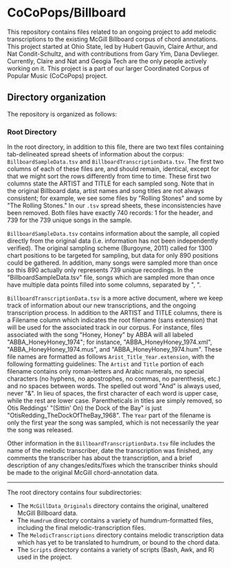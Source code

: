 # CoCoPops/Billboard


This repository contains files related to an ongoing project to add melodic transcriptions to the existing McGill Billboard corpus of chord annotations.
This project started at Ohio State, led by Hubert Gauvin, Claire Arthur, and Nat Condit-Schultz, and with contributions from Gary Yim, Dana Devlieger.
Currently, Claire and Nat and Geogia Tech are the only people actively working on it.
This project is a part of our larger Coordinated Corpus of Popular Music (CoCoPops) project.


## Directory organization

The repository is organized as follows:

### Root Directory

In the root directory, in addition to this file, there are two text files containing tab-delineated spread sheets of information about the corpus: `BillboardSampleData.tsv` and `BillboardTranscriptionData.tsv`.
The first two columns of each of these files are, and should remain, identical, except for that we might sort the rows differently from time to time.
These first two columns state the ARTIST and TITLE for each sampled song.  Note that in the original Billboard data, artist names and song titles are not always consistent; for example, we see some files by "Rolling Stones" and some by "The Rolling Stones." In our `.tsv` spread sheets, these inconsistencies have been removed.
Both files have exactly 740 records: 1 for the header, and 739 for the 739 unique songs in the sample.
		
`BillboardSampleData.tsv` contains information about the sample, all copied directly from the original data (i.e. information has not been independently verified).
The original sampling scheme (Burgoyne, 2011) called for 1300 chart positions to be targeted for sampling, but data for only 890 positions could be gathered. 
In addition, many songs were sampled more than once so this 890 actually only represents 739 unique recordings.
In the "BillboardSampleData.tsv" file, songs which are sampled more than once have multiple data points filled into some columns, separated by ", ".

`BillboardTranscriptionData.tsv` is a more active document, where we keep track of information about our new transcriptions, and the ongoing transcription process.
In addition to the ARTIST and TITLE columns, there is a Filename column which indicates the root filename (sans extension) that will be used for the associated track in our corpus.
For instance, files associated with the song "Honey, Honey" by ABBA will all labeled "ABBA_HoneyHoney_1974"; for instance, "ABBA_HoneyHoney_1974.xml", "ABBA_HoneyHoney_1974.mus", and "ABBA_HoneyHoney_1974.hum".
These file names are formatted as follows `Arist_Title_Year.extension`, with the following formatting guidelines: The `Artist` and `Title` portion of each filename contains only roman-letters and Arabic numerals, no special characters (no hyphens, no apostrophes, no commas, no parenthesis, etc.) and no spaces between words. 
The spelled out word "And" is always used, never "&". 
In lieu of spaces, the first character of each word is upper case, while the rest are lower case.
Parentheticals in titles are simply removed, so Otis Reddings' "(Sittin' On) the Dock of the Bay" is just "OtisRedding_TheDockOfTheBay_1968".
The `Year` part of the filename is only the first year the song was sampled, which is not necessarily the year the song was released.

Other information in the `BillboardTranscriptionData.tsv` file includes the name of the melodic transcriber, date the transcription was finished, any comments the transcriber has about the transcription, and a brief description of any changes/edits/fixes which the transcriber thinks should be made to the original McGill chord-annotation data.

-----

The root directory contains four subdirectories:

+ The `McGillData_Originals` directory contains the original, unaltered McGill Billboard data.
+ The `Humdrum` directory contains a variety of humdrum-formatted files, including the final melodic-transcription files.
+ The `MelodicTranscriptions` directory contains melodic transcription data which has yet to be translated to humdrum, or bound to the chord data.
+ The `Scripts` directory contains a variety of scripts (Bash, Awk, and R) used in the project.


